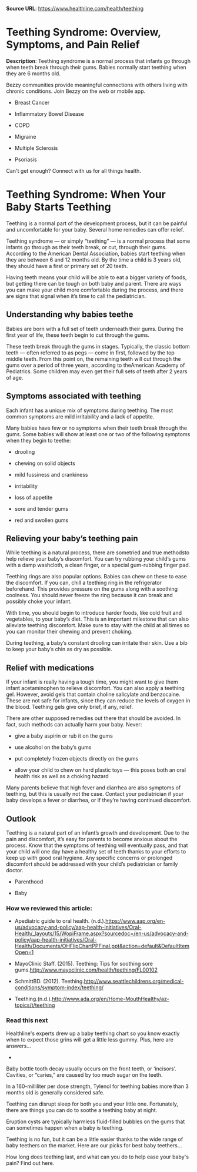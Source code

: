 **Source URL**: https://www.healthline.com/health/teething


# Teething Syndrome: Overview, Symptoms, and Pain Relief

**Description**: Teething syndrome is a normal process that infants go through when teeth break through their gums. Babies normally start teething when they are 6 months old.


Bezzy communities provide meaningful connections with others living with chronic conditions. Join Bezzy on the web or mobile app.

* Breast Cancer

* Inflammatory Bowel Disease

* COPD

* Migraine

* Multiple Sclerosis

* Psoriasis

Can't get enough? Connect with us for all things health.

# Teething Syndrome: When Your Baby Starts Teething

Teething is a normal part of the development process, but it can be painful and uncomfortable for your baby. Several home remedies can offer relief.



Teething syndrome — or simply “teething” — is a normal process that some infants go through as their teeth break, or cut, through their gums. According to the American Dental Association, babies start teething when they are between 6 and 12 months old. By the time a child is 3 years old, they should have a first or primary set of 20 teeth.

Having teeth means your child will be able to eat a bigger variety of foods, but getting there can be tough on both baby and parent. There are ways you can make your child more comfortable during the process, and there are signs that signal when it’s time to call the pediatrician.

## Understanding why babies teethe





Babies are born with a full set of teeth underneath their gums. During the first year of life, these teeth begin to cut through the gums.



These teeth break through the gums in stages. Typically, the classic bottom teeth — often referred to as pegs — come in first, followed by the top middle teeth. From this point on, the remaining teeth will cut through the gums over a period of three years, according to theAmerican Academy of Pediatrics. Some children may even get their full sets of teeth after 2 years of age.



## Symptoms associated with teething





Each infant has a unique mix of symptoms during teething. The most common symptoms are mild irritability and a lack of appetite.



Many babies have few or no symptoms when their teeth break through the gums. Some babies will show at least one or two of the following symptoms when they begin to teethe:



* drooling

* chewing on solid objects

* mild fussiness and crankiness

* irritability

* loss of appetite

* sore and tender gums

* red and swollen gums

## Relieving your baby’s teething pain





While teething is a natural process, there are sometried and true methodsto help relieve your baby’s discomfort. You can try rubbing your child’s gums with a damp washcloth, a clean finger, or a special gum-rubbing finger pad.



Teething rings are also popular options. Babies can chew on these to ease the discomfort. If you can, chill a teething ring in the refrigerator beforehand. This provides pressure on the gums along with a soothing coolness. You should never freeze the ring because it can break and possibly choke your infant.



With time, you should begin to introduce harder foods, like cold fruit and vegetables, to your baby’s diet. This is an important milestone that can also alleviate teething discomfort. Make sure to stay with the child at all times so you can monitor their chewing and prevent choking.



During teething, a baby’s constant drooling can irritate their skin. Use a bib to keep your baby’s chin as dry as possible.



## Relief with medications





If your infant is really having a tough time, you might want to give them infant acetaminophen to relieve discomfort. You can also apply a teething gel. However, avoid gels that contain choline salicylate and benzocaine. These are not safe for infants, since they can reduce the levels of oxygen in the blood. Teething gels give only brief, if any, relief.



There are other supposed remedies out there that should be avoided. In fact, such methods can actually harm your baby. Never:



* give a baby aspirin or rub it on the gums

* use alcohol on the baby’s gums

* put completely frozen objects directly on the gums

* allow your child to chew on hard plastic toys — this poses both an oral health risk as well as a choking hazard



Many parents believe that high fever and diarrhea are also symptoms of teething, but this is usually not the case. Contact your pediatrician if your baby develops a fever or diarrhea, or if they’re having continued discomfort.



## Outlook





Teething is a natural part of an infant’s growth and development. Due to the pain and discomfort, it’s easy for parents to become anxious about the process. Know that the symptoms of teething will eventually pass, and that your child will one day have a healthy set of teeth thanks to your efforts to keep up with good oral hygiene. Any specific concerns or prolonged discomfort should be addressed with your child’s pediatrician or family doctor.



* Parenthood

* Baby

### How we reviewed this article:

* Apediatric guide to oral health. (n.d.).https://www.aap.org/en-us/advocacy-and-policy/aap-health-initiatives/Oral-Health/_layouts/15/WopiFrame.aspx?sourcedoc=/en-us/advocacy-and-policy/aap-health-initiatives/Oral-Health/Documents/OHFlipChartPPFinal.ppt&action=default&DefaultItemOpen=1

* MayoClinic Staff. (2015). Teething: Tips for soothing sore gums.http://www.mayoclinic.com/health/teething/FL00102

* SchmittBD. (2012). Teething.http://www.seattlechildrens.org/medical-conditions/symptom-index/teething/

* Teething.(n.d.).http://www.ada.org/en/Home-MouthHealthy/az-topics/t/teething

### Read this next

Healthline's experts drew up a baby teething chart so you know exactly when to expect those grins will get a little less gummy. Plus, here are answers…

* 

Baby bottle tooth decay usually occurs on the front teeth, or ‘incisors’. Cavities, or “caries,” are caused by too much sugar on the teeth.

In a 160-milliliter per dose strength, Tylenol for teething babies more than 3 months old is generally considered safe.

Teething can disrupt sleep for both you and your little one. Fortunately, there are things you can do to soothe a teething baby at night.

Eruption cysts are typically harmless fluid-filled bubbles on the gums that can sometimes happen when a baby is teething.

Teething is no fun, but it can be a little easier thanks to the wide range of baby teethers on the market. Here are our picks for best baby teethers…

How long does teething last, and what can you do to help ease your baby's pain? Find out here.
